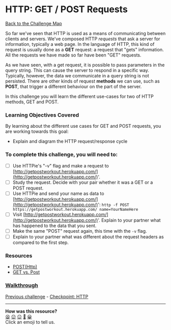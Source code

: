 # HTTP: GET / POST Requests

[Back to the Challenge Map](README.md)

So far we've seen that HTTP is used as a means of communicating between clients and servers. We've composed HTTP *requests* that ask a server for information, typically a web page. In the language of HTTP, this kind of request is usually done as a **GET** request: a request that "gets" information. All the requests we have made so far have been "GET" requests.

As we have seen, with a get request, it is possible to pass parameters in the query string. This can cause the server to respond in a specific way. Typically, however, the data we communicate in a query string is not persisted. There are other kinds of request **methods** we can use, such as **POST**, that trigger a different behaviour on the part of the server.

In this challenge you will learn the different use-cases for two of HTTP methods, GET and POST.

### Learning Objectives Covered

By learning about the different use cases for GET and POST requests, you are working towards this goal:

* Explain and diagram the HTTP request/response cycle

### To complete this challenge, you will need to:

- [ ] Use HTTPie's "-v" flag and make a request to [http://getpostworkout.herokuapp.com/](http://getpostworkout.herokuapp.com/)'.
- [ ] Study the request. Decide with your pair whether it was a GET or a POST request.
- [ ] Use HTTPie and send your name as data to [http://getpostworkout.herokuapp.com/](http://getpostworkout.herokuapp.com/)': `http -f POST https://getpostworkout.herokuapp.com/ name=YourNameHere`
- [ ] Visit [http://getpostworkout.herokuapp.com/](http://getpostworkout.herokuapp.com/)'. Explain to your partner what has happened to the data that you sent.
- [ ] Make the same "POST" request again, this time with the `-v` flag.
- [ ] Explain to your partner what was different about the request headers as compared to the first step.

### Resources
- [POST(Http)](https://en.wikipedia.org/wiki/POST_(HTTP))
- [GET vs. Post](http://blog.teamtreehouse.com/the-definitive-guide-to-get-vs-post)

### [Walkthrough](walkthroughs/http_verbs.md)
[Previous challenge](http_parameters.md) - [Checkpoint: HTTP](checkpoint_http.md)
<!-- BEGIN GENERATED SECTION DO NOT EDIT -->

---

**How was this resource?**  
[😫](https://airtable.com/shrUJ3t7KLMqVRFKR?prefill_Repository=makersacademy/course&prefill_File=apprenticeships_intro_to_the_web_fast_track/http_verbs.md&prefill_Sentiment=😫) [😕](https://airtable.com/shrUJ3t7KLMqVRFKR?prefill_Repository=makersacademy/course&prefill_File=apprenticeships_intro_to_the_web_fast_track/http_verbs.md&prefill_Sentiment=😕) [😐](https://airtable.com/shrUJ3t7KLMqVRFKR?prefill_Repository=makersacademy/course&prefill_File=apprenticeships_intro_to_the_web_fast_track/http_verbs.md&prefill_Sentiment=😐) [🙂](https://airtable.com/shrUJ3t7KLMqVRFKR?prefill_Repository=makersacademy/course&prefill_File=apprenticeships_intro_to_the_web_fast_track/http_verbs.md&prefill_Sentiment=🙂) [😀](https://airtable.com/shrUJ3t7KLMqVRFKR?prefill_Repository=makersacademy/course&prefill_File=apprenticeships_intro_to_the_web_fast_track/http_verbs.md&prefill_Sentiment=😀)  
Click an emoji to tell us.

<!-- END GENERATED SECTION DO NOT EDIT -->
